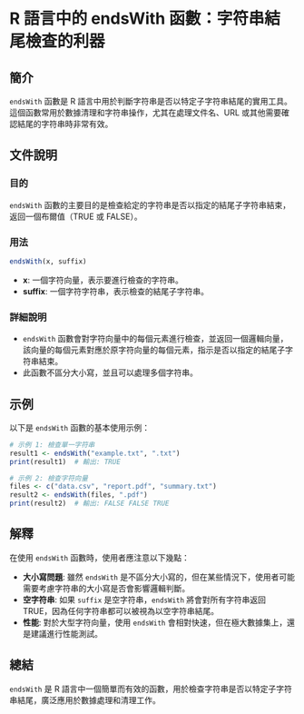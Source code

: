 <!--
Meta Description: # R 語言中的 endsWith 函數：字符串結尾檢查的利器 ## 簡介 `endsWith` 函數是 R 語言中用於判斷字符串是否以特定子字符串結尾的實用工具。這個函數常用於數據清理和字符串操作，尤其在處理文件名、URL 或其他需要確認結尾的字符串時非常有效。 ## 文件說明 ### 目的 `e...
Meta Keywords: endswith, true, false, suffix, txt
-->

# R 語言中的 endsWith 函數：字符串結尾檢查的利器

## 簡介
`endsWith` 函數是 R 語言中用於判斷字符串是否以特定子字符串結尾的實用工具。這個函數常用於數據清理和字符串操作，尤其在處理文件名、URL 或其他需要確認結尾的字符串時非常有效。

## 文件說明
### 目的
`endsWith` 函數的主要目的是檢查給定的字符串是否以指定的結尾子字符串結束，返回一個布爾值（TRUE 或 FALSE）。

### 用法
```R
endsWith(x, suffix)
```
- **x**: 一個字符向量，表示要進行檢查的字符串。
- **suffix**: 一個字符字符串，表示檢查的結尾子字符串。

### 詳細說明
- `endsWith` 函數會對字符向量中的每個元素進行檢查，並返回一個邏輯向量，該向量的每個元素對應於原字符向量的每個元素，指示是否以指定的結尾子字符串結束。
- 此函數不區分大小寫，並且可以處理多個字符串。

## 示例
以下是 `endsWith` 函數的基本使用示例：

```R
# 示例 1: 檢查單一字符串
result1 <- endsWith("example.txt", ".txt")
print(result1)  # 輸出: TRUE

# 示例 2: 檢查字符向量
files <- c("data.csv", "report.pdf", "summary.txt")
result2 <- endsWith(files, ".pdf")
print(result2)  # 輸出: FALSE FALSE TRUE
```

## 解釋
在使用 `endsWith` 函數時，使用者應注意以下幾點：
- **大小寫問題**: 雖然 `endsWith` 是不區分大小寫的，但在某些情況下，使用者可能需要考慮字符串的大小寫是否會影響邏輯判斷。
- **空字符串**: 如果 `suffix` 是空字符串，`endsWith` 將會對所有字符串返回 TRUE，因為任何字符串都可以被視為以空字符串結尾。
- **性能**: 對於大型字符向量，使用 `endsWith` 會相對快速，但在極大數據集上，還是建議進行性能測試。

## 總結
`endsWith` 是 R 語言中一個簡單而有效的函數，用於檢查字符串是否以特定子字符串結尾，廣泛應用於數據處理和清理工作。